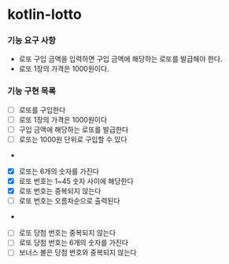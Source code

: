 # kotlin-lotto

### 기능 요구 사항
- 로또 구입 금액을 입력하면 구입 금액에 해당하는 로또를 발급해야 한다.
- 로또 1장의 가격은 1000원이다.

### 기능 구현 목록
- [ ] 로또를 구입한다
- [ ] 로또 1장의 가격은 1000원이다
- [ ] 구입 금액에 해당하는 로또를 발급한다
- [ ] 로또는 1000원 단위로 구입할 수 있다
- 
- [x] 로또는 6개의 숫자를 가진다
- [x] 로또 번호는 1~45 숫자 사이에 해당한다
- [x] 로또 번호는 중복되지 않는다
- [ ] 로또 번호는 오름차순으로 출력된다
- 
- [ ] 로또 당첨 번호는 중복되지 않는다
- [ ] 로또 당첨 번호는 6개의 숫자를 가진다
- [ ] 보너스 볼은 당첨 번호와 중복되지 않는다